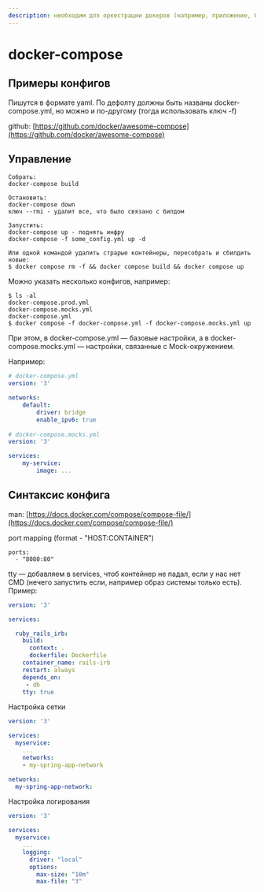 ```yaml
---
description: необходим для оркестрации докеров (например, приложение, базу и тп)
---
```


# docker-compose

## Примеры конфигов&#x20;

Пишутся в формате yaml. По дефолту должны быть названы docker-compose.yml, но можно и по-другому (тогда использовать ключ -f)

github: [https://github.com/docker/awesome-compose](https://github.com/docker/awesome-compose)

## Управление

```
Собрать:
docker-compose build

Остановить:
docker-compose down 
ключ --rmi - удалит все, что было связано с билдом

Запустить:
docker-compose up - поднять инфру
docker-compose -f some_config.yml up -d 

Или одной командой удалить страрые контейнеры, пересобрать и сбилдить новые:
$ docker compose rm -f && docker compose build && docker compose up 
```

Можно указать несколько конфигов, например:

```
$ ls -al
docker-compose.prod.yml
docker-compose.mocks.yml
docker-compose.yml
$ docker compose -f docker-compose.yml -f docker-compose.mocks.yml up
```

При этом, в docker-compose.yml — базовые настройки, а в docker-compose.mocks.yml — настройки, связанные с Mock-окружением.

Например:

```yaml
# docker-compose.yml
version: '3'

networks:
    default:
        driver: bridge
        enable_ipv6: true
        
# docker-compose.mocks.yml
version: '3'

services:
    my-service:
        image: ...
```

## Синтаксис конфига

man: [https://docs.docker.com/compose/compose-file/](https://docs.docker.com/compose/compose-file/)

port mapping (format - "HOST:CONTAINER")

```
ports:
  - "8080:80"
```

tty — добавляем в services, чтоб контейнер не падал, если у нас нет CMD (нечего запустить если, например образ системы только есть). Пример:

```yaml
version: '3'

services:

  ruby_rails_irb:
    build:
      context: .
      dockerfile: Dockerfile
    container_name: rails-irb
    restart: always
    depends_on:
     - db
    tty: true
```

Настройка сетки

```yaml
version: '3'

services:
  myservice:
    ...
    networks:
    - my-spring-app-network

networks:
  my-spring-app-network:
```

Настройка логирования

```yaml
version: '3'

services:
  myservice:
    ...
    logging:
      driver: "local"
      options:
        max-size: "10m"
        max-file: "3"
```

